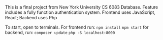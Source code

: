 This is a final project from New York University CS 6083 Database. Feature includes a fully function authentication system. 
Frontend uses JavaScript, React; Backend uses Php

To start, open to terminals. For frontend run: `npm install` `npm start` 
for backend, run: `composer update` `php -S localhost:8000`


